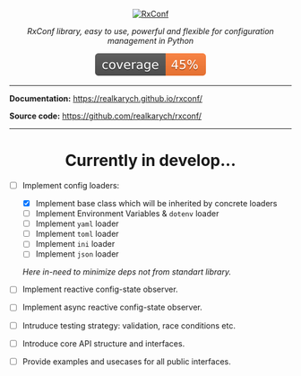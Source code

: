 <p align="center">
  <a href="https://github.com/realkarych/rxconf">
  <img src="https://github.com/user-attachments/assets/bf4685c0-0d4b-4700-b56f-af751368bca0" alt="RxConf"></a>
</p>

<p align="center">
    <em>RxConf library, easy to use, powerful and flexible for configuration management in Python</em>
</p>

<p align="center">
  <img src="./coverage.svg" alt="Coverage">
</p>

---

**Documentation:** <https://realkarych.github.io/rxconf/>

**Source code:** <https://github.com/realkarych/rxconf/>

---

<h1 align="center">
Currently in develop...
</h1>

- [ ] Implement config loaders:
  - [x] Implement base class which will be inherited by concrete loaders
  - [ ] Implement Environment Variables & `dotenv` loader
  - [ ] Implement `yaml` loader
  - [ ] Implement `toml` loader
  - [ ] Implement `ini` loader
  - [ ] Implement `json` loader

  *Here in-need to minimize deps not from standart library.*

- [ ] Implement reactive config-state observer.
- [ ] Implement async reactive config-state observer.
- [ ] Intruduce testing strategy: validation, race conditions etc.
- [ ] Introduce core API structure and interfaces.
- [ ] Provide examples and usecases for all public interfaces.
